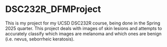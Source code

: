 # DSC232R_DFMProject
This is my project for my UCSD DSC232R course, being done in the Spring 2025 quarter. This project deals with images of skin lesions and attempts to accurately classify which images are melanoma and which ones are benign (i.e. nevus, seborrheic keratosis).
